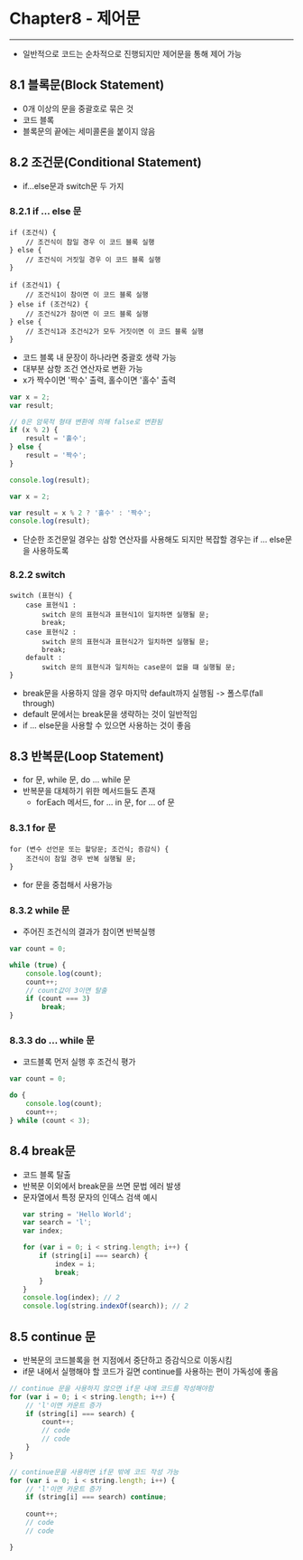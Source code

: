 # Chapter8 - 제어문
---
- 일반적으로 코드는 순차적으로 진행되지만 제어문을 통해 제어 가능

## 8.1 블록문(Block Statement)
- 0개 이상의 문을 중괄호로 묶은 것
- 코드 블록
- 블록문의 끝에는 세미콜론을 붙이지 않음

## 8.2 조건문(Conditional Statement)
- if...else문과 switch문 두 가지

### 8.2.1 if ... else 문
```
if (조건식) {
    // 조건식이 참일 경우 이 코드 블록 실행
} else {
    // 조건식이 거짓일 경우 이 코드 블록 실행
}
```
```
if (조건식1) {
    // 조건식1이 참이면 이 코드 블록 실행
} else if (조건식2) {
    // 조건식2가 참이면 이 코드 블록 실행
} else {
    // 조건식1과 조건식2가 모두 거짓이면 이 코드 블록 실행
}
```
- 코드 블록 내 문장이 하나라면 중괄호 생략 가능
- 대부분 삼항 조건 연산자로 변환 가능
- x가 짝수이면 '짝수' 출력, 홀수이면 '홀수' 출력
```javascript
var x = 2;
var result;

// 0은 암묵적 형태 변환에 의해 false로 변환됨
if (x % 2) {
    result = '홀수';
} else {
    result = '짝수';
}

console.log(result);
```
```javascript
var x = 2;

var result = x % 2 ? '홀수' : '짝수';
console.log(result);
```

- 단순한 조건문일 경우는 삼항 연산자를 사용해도 되지만 복잡할 경우는 if ... else문을 사용하도록

### 8.2.2 switch 
```
switch (표현식) {
    case 표현식1 :
        switch 문의 표현식과 표현식1이 일치하면 실행될 문;
        break;
    case 표현식2 :
        switch 문의 표현식과 표현식2가 일치하면 실행될 문;
        break;
    default :
        switch 문의 표현식과 일치하는 case문이 없을 떄 실행될 문;
}
```
- break문을 사용하지 않을 경우 마지막 default까지 실행됨 -> 폴스루(fall through)
- default 문에서는 break문을 생략하는 것이 일반적임
- if ... else문을 사용할 수 있으면 사용하는 것이 좋음

## 8.3 반복문(Loop Statement)
- for 문, while 문, do ... while 문
- 반복문을 대체하기 위한 메서드들도 존재
    - forEach 메서드, for ... in 문, for ... of 문

### 8.3.1 for 문
```
for (변수 선언문 또는 할당문; 조건식; 증감식) {
    조건식이 참일 경우 반복 실행될 문;
}
```
- for 문을 중첩해서 사용가능

### 8.3.2 while 문
- 주어진 조건식의 결과가 참이면 반복실행

```javascript
var count = 0;

while (true) {
    console.log(count);
    count++;
    // count값이 3이면 탈출
    if (count === 3)
        break;
}
```

### 8.3.3 do ... while 문
- 코드블록 먼저 실행 후 조건식 평가
```javascript
var count = 0;

do {
    console.log(count);
    count++;
} while (count < 3);
```

## 8.4 break문
- 코드 블록 탈출
- 반복문 이외에서 break문을 쓰면 문법 에러 발생
- 문자열에서 특정 문자의 인덱스 검색 예시
    ```javascript
    var string = 'Hello World';
    var search = 'l';
    var index;

    for (var i = 0; i < string.length; i++) {
        if (string[i] === search) {
            index = i;
            break;
        }
    }
    console.log(index); // 2
    console.log(string.indexOf(search)); // 2
    ```

## 8.5 continue 문
- 반복문의 코드블록을 현 지점에서 중단하고 증감식으로 이동시킴
- if문 내에서 실행해야 할 코드가 길면 continue를 사용하는 편이 가독성에 좋음
```javascript
// continue 문을 사용하지 않으면 if문 내에 코드를 작성해야함
for (var i = 0; i < string.length; i++) {
    // 'l'이면 카운트 증가
    if (string[i] === search) {
        count++;
        // code
        // code
    }
}

// continue문을 사용하면 if문 밖에 코드 작성 가능
for (var i = 0; i < string.length; i++) {
    // 'l'이면 카운트 증가
    if (string[i] === search) continue;
    
    count++;
    // code
    // code

}
```
